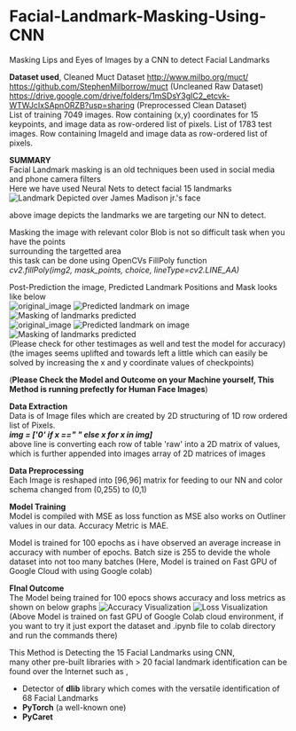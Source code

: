 # Facial-Landmark-Masking-Using-CNN
Masking Lips and Eyes of Images by a CNN to detect Facial Landmarks

**Dataset used**,
Cleaned Muct Dataset
http://www.milbo.org/muct/  
https://github.com/StephenMilborrow/muct (Uncleaned Raw Dataset)  
https://drive.google.com/drive/folders/1mSDsY3gIC2_etcvk-WTWJcIxSApnORZB?usp=sharing (Preprocessed Clean Dataset)  
List of training 7049 images. Row containing (x,y) coordinates for 15 keypoints, and image data as row-ordered list of pixels.
List of 1783 test images. Row containing ImageId and image data as row-ordered list of pixels.

**SUMMARY**  
Facial Landmark masking is an old techniques been used in social media and phone camera filters  
Here we have used Neural Nets to detect facial 15 landmarks  
![Landmark Depicted over James Madison jr.'s face](https://github.com/AnmolK99/Facial-Landmark-Masking-CNN-/blob/main/images/15_landmark_pts.png?raw=true)  

above image depicts the landmarks we are targeting our NN to detect.

Masking the image with relevant color Blob is not so difficult task when you have the points  
surrounding the targetted area  
this task can be done using OpenCVs FillPoly function  
_cv2.fillPoly(img2, mask_points, choice, lineType=cv2.LINE_AA)_  

Post-Prediction the image, Predicted Landmark Positions and Mask looks like below  
![original_image](https://github.com/AnmolK99/Facial-Landmark-Masking-CNN-/blob/main/images/index4.png)
![Predicted landmark on image](https://github.com/AnmolK99/Facial-Landmark-Masking-CNN-/blob/main/images/index5.png)
![Masking of landmarks predicted](https://github.com/AnmolK99/Facial-Landmark-Masking-CNN-/blob/main/images/index6.png)  
![original_image](https://github.com/AnmolK99/Facial-Landmark-Masking-CNN-/blob/main/images/index7.png)
![Predicted landmark on image](https://github.com/AnmolK99/Facial-Landmark-Masking-CNN-/blob/main/images/index8.png)
![Masking of landmarks predicted](https://github.com/AnmolK99/Facial-Landmark-Masking-CNN-/blob/main/images/index9.png)  
(Please check for other testimages as well and test the model for accuracy)
(the images seems uplifted and towards left a little which can easily be solved by increasing the x and y coordinate values of checkpoints) 

(**Please Check the Model and Outcome on your Machine yourself, This Method is running prefectly for Human Face Images**)


**Data Extraction**   
Data is of Image files which are created by 2D structuring of 1D row ordered list of Pixels.  
**_img = ['0' if x ==" " else x for x in img]_**  
above line is converting each row of table 'raw' into a 2D matrix of values,
which is further appended into images array of 2D matrices of images

**Data Preprocessing**  
Each Image is reshaped into [96,96] matrix for feeding to our NN and color schema changed from (0,255) to (0,1)

**Model Training**  
Model is compiled with MSE as loss function as MSE also works on Outliner values in our data.
Accuracy Metric is MAE.


Model is trained for 100 epochs as i have observed an average increase in accuracy with number of epochs.
Batch size is 255 to devide the whole dataset into not too many batches
(Here, Model is trained on Fast GPU of Google Cloud with using Google colab)

**FInal Outcome**  
The Model being trained for 100 epocs shows accuracy and loss metrics as shown on below graphs
![Accuracy Visualization](https://github.com/AnmolK99/Facial-Landmark-Masking-CNN-/blob/main/images/accuracy_metrics.png)
![Loss Visualization](https://github.com/AnmolK99/Facial-Landmark-Masking-CNN-/blob/main/images/loss_metrics.png)  
(Above Model is trained on fast GPU of Google Colab cloud environment, if you want to try it just export the dataset and .ipynb file to colab directory and run the commands there)

This Method is Detecting the 15 Facial Landmarks using CNN,  
many other pre-built libraries with > 20 facial landmark identification can be found over the Internet such as ,
- Detector of **dlib** library  which comes with the versatile identification of 68 Facial Landmarks
- **PyTorch** (a well-known one)
- **PyCaret**
